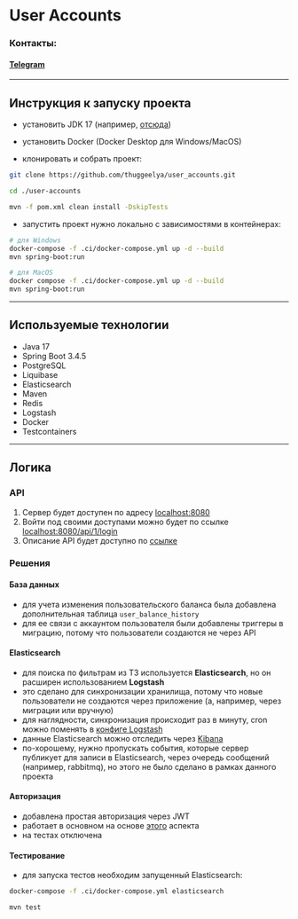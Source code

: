 # User Accounts

### Контакты:
#### [Telegram](https://t.me/thuggeelya)

---

## Инструкция к запуску проекта

* установить JDK 17 (например, [отсюда](https://adoptium.net/temurin/releases/?version=17&package=jdk))

* установить Docker (Docker Desktop для Windows/MacOS)

* клонировать и собрать проект:

```bash
git clone https://github.com/thuggeelya/user_accounts.git

cd ./user-accounts

mvn -f pom.xml clean install -DskipTests
```

* запустить проект нужно локально с зависимостями в контейнерах:

```bash
# для Windows
docker-compose -f .ci/docker-compose.yml up -d --build
mvn spring-boot:run
```

```bash
# для MacOS
docker compose -f .ci/docker-compose.yml up -d --build
mvn spring-boot:run
```

---

## Используемые технологии

* Java 17
* Spring Boot 3.4.5
* PostgreSQL
* Liquibase
* Elasticsearch
* Maven
* Redis
* Logstash
* Docker
* Testcontainers

---

## Логика

### API

1. Сервер будет доступен по адресу [localhost:8080](http://localhost:8080)
2. Войти под своими доступами можно будет по ссылке [localhost:8080/api/1/login](http://localhost:8080/api/1/login)
3. Описание API будет доступно по [ссылке](http://localhost:8080/swagger-ui.html)

### Решения

#### База данных

* для учета изменения пользовательского баланса была добавлена дополнительная таблица `user_balance_history`
* для ее связи с аккаунтом пользователя были добавлены триггеры в миграцию, потому что пользователи создаются
не через API

#### Elasticsearch

* для поиска по фильтрам из ТЗ используется **Elasticsearch**, но он расширен использованием **Logstash**
* это сделано для синхронизации хранилища, потому что новые пользователи не создаются через приложение
(а, например, через миграции или вручную)
* для наглядности, синхронизация происходит раз в минуту, cron можно поменять в
[конфиге Logstash](.ci/logstash/logstash.conf)
* данные Elasticsearch можно отследить через [Kibana](http://localhost:5601)
* по-хорошему, нужно пропускать события, которые сервер публикует для записи в Elasticsearch, через очередь сообщений
(например, rabbitmq), но этого не было сделано в рамках данного проекта

#### Авторизация

* добавлена простая авторизация через JWT
* работает в основном на основе [этого](src/main/java/ru/thuggeelya/useraccounts/aspect/AuthJwtAspect.java) аспекта 
* на тестах отключена

#### Тестирование

* для запуска тестов необходим запущенный Elasticsearch:

```bash
docker-compose -f .ci/docker-compose.yml elasticsearch
```

```bash
mvn test
```
